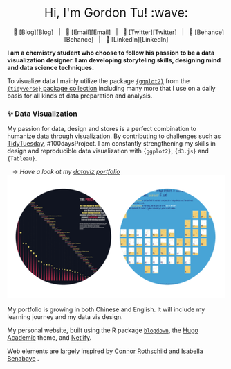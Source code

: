 
<h1 style="font-weight:normal" align="center">
  &nbsp;Hi, I'm Gordon Tu! :wave:&nbsp;
</h1>

<div align="center">

&nbsp;&nbsp;&nbsp;:link: [Blog][Blog]&nbsp;&nbsp;&nbsp;|&nbsp;&nbsp;&nbsp;:e-mail: [Email][Email]&nbsp;&nbsp;&nbsp;|&nbsp;&nbsp;&nbsp;:speech_balloon: [Twitter][Twitter]&nbsp;&nbsp;&nbsp;|&nbsp;&nbsp;&nbsp;:art: [Behance][Behance]&nbsp;&nbsp;&nbsp;|&nbsp;&nbsp;&nbsp;:necktie: [LinkedIn][LinkedIn]

</div>




**I am a chemistry student who choose to follow his passion to be a data visualization designer. I am developing storyteling skills, designing mind and data science techniques.**

To visualize data I mainly utilize the package [`{ggplot2}`](https://ggplot2.tidyverse.org/) from the [`{tidyverse}` package collection](https://www.tidyverse.org/) including many more that I use on a daily basis for all kinds of data preparation and analysis.


 

### :sparkles: Data Visualization

My passion for data, design and stores is a perfect combination to humanize data through visualization. By contributing to challenges such as [TidyTuesday](https://github.com/Z3tt/TidyTuesday), #100daysProject. I am constantly strengthening my skills in design and reproducible data visualization with `{ggplot2}`, `{d3.js}` and `{Tableau}`. 

&nbsp;&nbsp;&nbsp;&rarr; <i>Have a look at my [dataviz portfolio](tuyukun.com)</i>
![](data-viz.png)

My portfolio is growing in both Chinese and English. It will include my learning journey and my data vis design.


My personal website, built using the R package [`blogdown`](https://bookdown.org/yihui/blogdown/), the [Hugo Academic](https://themes.gohugo.io/academic/) theme, and [Netlify](https://www.netlify.com/).

Web elements are largely inspired by [Connor Rothschild](https://www.connorrothschild.com/) and [Isabella Benabaye](https://isabella-b.com/)
.
